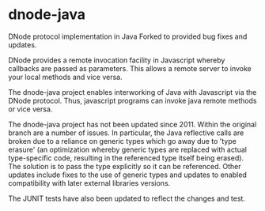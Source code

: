 dnode-java
==========

DNode protocol implementation in Java
Forked to provided bug fixes and updates.

DNode provides a remote invocation facility in Javascript whereby callbacks are passed as parameters.
This allows a remote server to invoke your local methods and vice versa.

The dnode-java project enables interworking of Java with Javascript via the DNode protocol. 
Thus, javascript programs can invoke java remote methods or vice versa.

The dnode-java project has not been updated since 2011. Within the original branch are a number of issues.
In particular, the Java reflective calls are broken due to a reliance on generic types which go away
due to 'type erasure' (an optimization whereby generic types are replaced with actual type-specific code, resulting
in the referenced type itself being erased). The solution is to pass the type explicitly so it can be referenced.
Other updates include fixes to the use of generic types and updates to enabled compatibility with later external libraries versions. 

The JUNIT tests have also been updated to reflect the changes and test.
